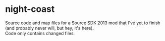 # night-coast
Source code and map files for a Source SDK 2013 mod that I've yet to finish (and probably never will, but hey, it's here).
<br>Code only contains changed files.
